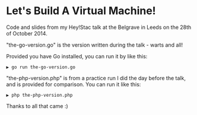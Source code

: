 # Let's Build A Virtual Machine!

Code and slides from my Hey!Stac talk at the Belgrave in Leeds on the 28th of October 2014.

"the-go-version.go" is the version written during the talk - warts and all!

Provided you have Go installed, you can run it by like this:

    ▶ go run the-go-version.go

"the-php-version.php" is from a practice run I did the day before the talk, and is provided for comparison. You can run it like this:

    ▶ php the-php-version.php

Thanks to all that came :)



